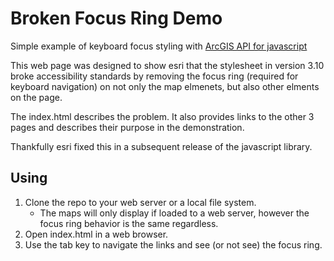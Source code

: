 # Broken Focus Ring Demo

Simple example of keyboard focus styling with [ArcGIS API for javascript](https://developers.arcgis.com/javascript/)

This web page was designed to show esri that the stylesheet in version 3.10 broke accessibility standards by
removing the focus ring (required for keyboard navigation) on not only the map elmenets, but also other
elments on the page.

The index.html describes the problem.  It also provides links to the other 3 pages and describes their purpose
in the demonstration.

Thankfully esri fixed this in a subsequent release of the javascript library.

## Using

1) Clone the repo to your web server or a local file system.
   - The maps will only display if loaded to a web server, however the focus ring behavior is the same regardless.
2) Open index.html in a web browser.
3) Use the tab key to navigate the links and see (or not see) the focus ring.
